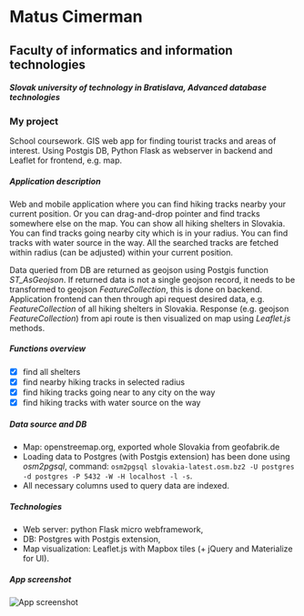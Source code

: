# Matus Cimerman
## Faculty of informatics and information technologies
##### Slovak university of technology in Bratislava, Advanced database technologies

### My project
School coursework. GIS web app for finding tourist tracks and areas of interest. Using Postgis DB, Python Flask as webserver in backend and Leaflet for frontend, e.g. map.

##### Application description
Web and mobile application where you can find hiking tracks nearby your current position. Or you can drag-and-drop pointer and find tracks somewhere else on the map. You can show all hiking shelters in Slovakia. You can find tracks going nearby city which is in your radius. You can find tracks with water source in the way. All the searched tracks are fetched within radius (can be adjusted) within your current position.

Data queried from DB are returned as geojson using Postgis function _ST_AsGeojson_. If returned data is not a single geojson record, it needs to be transformed to geojson _FeatureCollection_, this is done on backend. Application frontend can then through api request desired data, e.g. _FeatureCollection_ of all hiking shelters in Slovakia. Response (e.g. geojson _FeatureCollection_) from api route is then visualized on map using _Leaflet.js_ methods.

##### Functions overview
- [x] find all shelters
- [x] find nearby hiking tracks in selected radius
- [x] find hiking tracks going near to any city on the way
- [x] find hiking tracks with water source on the way

##### Data source and DB
- Map: openstreemap.org, exported whole Slovakia from geofabrik.de
- Loading data to Postgres (with Postgis extension) has been done using _osm2pgsql_, command: `osm2pgsql slovakia-latest.osm.bz2 -U postgres -d postgres -P 5432 -W -H localhost -l -s`. 
- All necessary columns used to query data are indexed.

##### Technologies
- Web server: python Flask micro webframework,
- DB: Postgres with Postgis extension,
- Map visualization: Leaflet.js with Mapbox tiles (+ jQuery and Materialize for UI).

##### App screenshot
![App screenshot](http://oi63.tinypic.com/2mzhu1.jpg)

